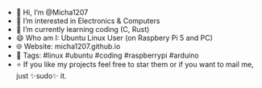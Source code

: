 - 👋 Hi, I’m @Micha1207
- 👀 I’m interested in Electronics & Computers
- 🌱 I’m currently learning coding (C, Rust)
- 😄 Who am I: Ubuntu Linux User (on Raspbery Pi 5 and PC)
- 🌐 Website: micha1207.github.io
- 💬 Tags: #linux #ubuntu #coding #raspberrypi #arduino
- ⭐️ If you like my projects feel free to star them or if you want to mail me, just ✨️sudo✨️ it.

<!---
Micha1207/Micha1207 is a ✨ special ✨ repository because its `README.md` (this file) appears on your GitHub profile.
You can click the Preview link to take a look at your changes.
--->
